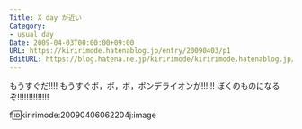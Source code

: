 ```yaml
---
Title: X day が近い
Category:
- usual day
Date: 2009-04-03T00:00:00+09:00
URL: https://kiririmode.hatenablog.jp/entry/20090403/p1
EditURL: https://blog.hatena.ne.jp/kiririmode/kiririmode.hatenablog.jp/atom/entry/8454420450078213276
---
```



もうすぐだ!!!! もうすぐポ，ポ，ポ，ポンデライオンが!!!!!! ぼくのものになるぞ!!!!!!!!!!!!!!

f:id:kiririmode:20090406062204j:image
